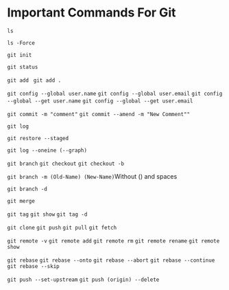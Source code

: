 # Important Commands For Git
`ls`

`ls -Force`

`git init`

`git status`

`git add ` `git add .`

`git config --global user.name` `git config --global user.email` `git config --global --get user.name` `git config --global --get user.email`

`git commit -m "comment"` `git commit --amend -m "New Comment""`

`git log`

`git restore --staged`

`git log --oneine (--graph)`

`git branch` `git checkout` `git checkout -b`

`git branch -m (Old-Name) (New-Name)`Without () and spaces

`git branch -d`

`git merge`

`git tag` `git show` `git tag -d`

`git clone` `git push` `git pull` `git fetch`

`git remote -v` `git remote add` `git remote rm` `git remote rename` `git remote show`

`git rebase` `git rebase --onto` `git rebase --abort` `git rebase --continue`  `git rebase --skip`

`git push --set-upstream` `git push (origin) --delete`